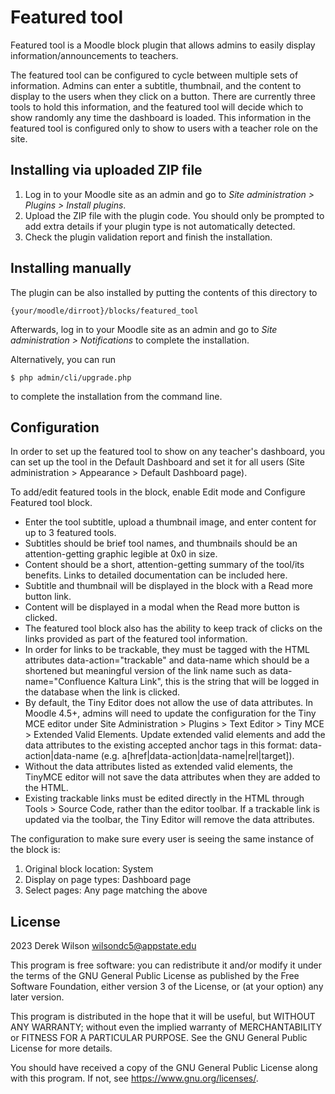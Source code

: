 # Featured tool #

Featured tool is a Moodle block plugin that allows admins to easily display information/announcements to teachers.

The featured tool can be configured to cycle between multiple sets of information. Admins can enter a subtitle, thumbnail, and the content to display to the users when they click on a button. There are currently three tools to hold this information, and the featured tool will decide which to show randomly any time the dashboard is loaded. This information in the featured tool is configured only to show to users with a teacher role on the site.

## Installing via uploaded ZIP file ##

1. Log in to your Moodle site as an admin and go to _Site administration >
   Plugins > Install plugins_.
2. Upload the ZIP file with the plugin code. You should only be prompted to add
   extra details if your plugin type is not automatically detected.
3. Check the plugin validation report and finish the installation.

## Installing manually ##

The plugin can be also installed by putting the contents of this directory to

    {your/moodle/dirroot}/blocks/featured_tool

Afterwards, log in to your Moodle site as an admin and go to _Site administration >
Notifications_ to complete the installation.

Alternatively, you can run

    $ php admin/cli/upgrade.php

to complete the installation from the command line.

## Configuration ##

In order to set up the featured tool to show on any teacher's dashboard, you can set up the tool in the Default Dashboard and set it for all users (Site administration > Appearance > Default Dashboard page).

To add/edit featured tools in the block, enable Edit mode and Configure Featured tool block.

* Enter the tool subtitle, upload a thumbnail image, and enter content for up to 3 featured tools.
* Subtitles should be brief tool names, and thumbnails should be an attention-getting graphic legible at 0x0 in size.
* Content should be a short, attention-getting summary of the tool/its benefits. Links to detailed documentation can be included here.
* Subtitle and thumbnail will be displayed in the block with a Read more button link.
* Content will be displayed in a modal when the Read more button is clicked.
* The featured tool block also has the ability to keep track of clicks on the links provided as part of the featured tool information. 
* In order for links to be trackable, they must be tagged with the HTML attributes data-action="trackable" and data-name which should be a shortened but meaningful version of the link name such as data-name="Confluence Kaltura Link", this is the string that will be logged in the database when the link is clicked.
* By default, the Tiny Editor does not allow the use of data attributes. In Moodle 4.5+, admins will need to update the configuration for the Tiny MCE editor under Site Administration > Plugins > Text Editor > Tiny MCE > Extended Valid Elements. Update extended valid elements and add the data attributes to the existing accepted anchor tags in this format: data-action|data-name (e.g. a[href|data-action|data-name|rel|target]).
* Without the data attributes listed as extended valid elements, the TinyMCE editor will not save the data attributes when they are added to the HTML.
* Existing trackable links must be edited directly in the HTML through Tools > Source Code, rather than the editor toolbar. If a trackable link is updated via the toolbar, the Tiny Editor will remove the data attributes.

The configuration to make sure every user is seeing the same instance of the block is:

1. Original block location: System
2. Display on page types: Dashboard page
3. Select pages: Any page matching the above


## License ##

2023 Derek Wilson <wilsondc5@appstate.edu>

This program is free software: you can redistribute it and/or modify it under
the terms of the GNU General Public License as published by the Free Software
Foundation, either version 3 of the License, or (at your option) any later
version.

This program is distributed in the hope that it will be useful, but WITHOUT ANY
WARRANTY; without even the implied warranty of MERCHANTABILITY or FITNESS FOR A
PARTICULAR PURPOSE.  See the GNU General Public License for more details.

You should have received a copy of the GNU General Public License along with
this program.  If not, see <https://www.gnu.org/licenses/>.
